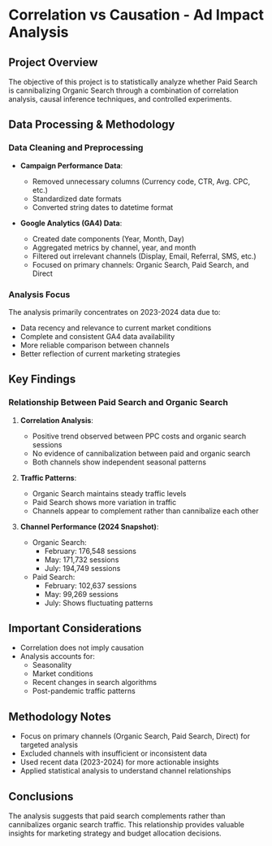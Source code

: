 # Correlation vs Causation - Ad Impact Analysis

## Project Overview
The objective of this project is to statistically analyze whether Paid Search is cannibalizing Organic Search through a combination of correlation analysis, causal inference techniques, and controlled experiments.

## Data Processing & Methodology

### Data Cleaning and Preprocessing
- **Campaign Performance Data**:
  - Removed unnecessary columns (Currency code, CTR, Avg. CPC, etc.)
  - Standardized date formats
  - Converted string dates to datetime format

- **Google Analytics (GA4) Data**:
  - Created date components (Year, Month, Day)
  - Aggregated metrics by channel, year, and month
  - Filtered out irrelevant channels (Display, Email, Referral, SMS, etc.)
  - Focused on primary channels: Organic Search, Paid Search, and Direct

### Analysis Focus
The analysis primarily concentrates on 2023-2024 data due to:
- Data recency and relevance to current market conditions
- Complete and consistent GA4 data availability
- More reliable comparison between channels
- Better reflection of current marketing strategies

## Key Findings

### Relationship Between Paid Search and Organic Search
1. **Correlation Analysis**:
   - Positive trend observed between PPC costs and organic search sessions
   - No evidence of cannibalization between paid and organic search
   - Both channels show independent seasonal patterns

2. **Traffic Patterns**:
   - Organic Search maintains steady traffic levels
   - Paid Search shows more variation in traffic
   - Channels appear to complement rather than cannibalize each other

3. **Channel Performance (2024 Snapshot)**:
   - Organic Search:
     - February: 176,548 sessions
     - May: 171,732 sessions
     - July: 194,749 sessions
   - Paid Search:
     - February: 102,637 sessions
     - May: 99,269 sessions
     - July: Shows fluctuating patterns

## Important Considerations
- Correlation does not imply causation
- Analysis accounts for:
  - Seasonality
  - Market conditions
  - Recent changes in search algorithms
  - Post-pandemic traffic patterns

## Methodology Notes
- Focus on primary channels (Organic Search, Paid Search, Direct) for targeted analysis
- Excluded channels with insufficient or inconsistent data
- Used recent data (2023-2024) for more actionable insights
- Applied statistical analysis to understand channel relationships

## Conclusions
The analysis suggests that paid search complements rather than cannibalizes organic search traffic. This relationship provides valuable insights for marketing strategy and budget allocation decisions.
